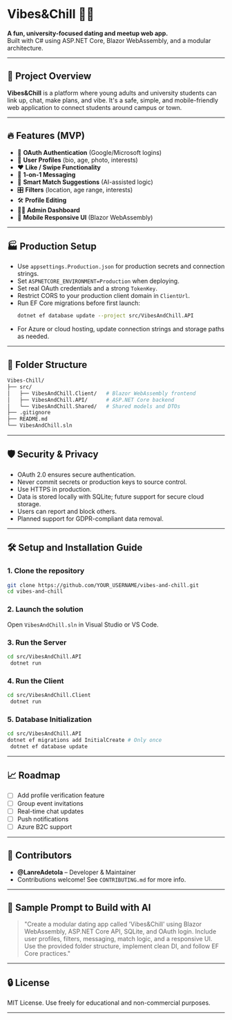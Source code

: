 # Vibes&Chill 💬💘

**A fun, university-focused dating and meetup web app.**  
Built with C# using ASP.NET Core, Blazor WebAssembly, and a modular architecture.

---

## 🚀 Project Overview

**Vibes&Chill** is a platform where young adults and university students can link up, chat, make plans, and vibe. It's a safe, simple, and mobile-friendly web application to connect students around campus or town.

---

## 🔥 Features (MVP)

- 🔐 **OAuth Authentication** (Google/Microsoft logins)
- 👤 **User Profiles** (bio, age, photo, interests)
- ❤️ **Like / Swipe Functionality**
- 💬 **1-on-1 Messaging**
- 🎯 **Smart Match Suggestions** (AI-assisted logic)
- 🎛️ **Filters** (location, age range, interests)
- 🛠️ **Profile Editing**
- 🧑‍💼 **Admin Dashboard**
- 📱 **Mobile Responsive UI** (Blazor WebAssembly)

---

## 🏭 Production Setup

- Use `appsettings.Production.json` for production secrets and connection strings.
- Set `ASPNETCORE_ENVIRONMENT=Production` when deploying.
- Set real OAuth credentials and a strong `TokenKey`.
- Restrict CORS to your production client domain in `ClientUrl`.
- Run EF Core migrations before first launch:
  ```bash
  dotnet ef database update --project src/VibesAndChill.API
  ```
- For Azure or cloud hosting, update connection strings and storage paths as needed.

---

## 🧱 Folder Structure

```bash
Vibes-Chill/
├── src/
│   ├── VibesAndChill.Client/   # Blazor WebAssembly frontend
│   ├── VibesAndChill.API/      # ASP.NET Core backend
│   └── VibesAndChill.Shared/   # Shared models and DTOs
├── .gitignore
├── README.md
└── VibesAndChill.sln
```

---

## 🛡️ Security & Privacy

- OAuth 2.0 ensures secure authentication.
- Never commit secrets or production keys to source control.
- Use HTTPS in production.
- Data is stored locally with SQLite; future support for secure cloud storage.
- Users can report and block others.
- Planned support for GDPR-compliant data removal.

---

## 🛠 Setup and Installation Guide

### 1. Clone the repository
```bash
git clone https://github.com/YOUR_USERNAME/vibes-and-chill.git
cd vibes-and-chill
```

### 2. Launch the solution
Open `VibesAndChill.sln` in Visual Studio or VS Code.

### 3. Run the Server
```bash
cd src/VibesAndChill.API
 dotnet run
```

### 4. Run the Client
```bash
cd src/VibesAndChill.Client
 dotnet run
```

### 5. Database Initialization
```bash
cd src/VibesAndChill.API
dotnet ef migrations add InitialCreate # Only once
 dotnet ef database update
```

---

## 📈 Roadmap

- [ ] Add profile verification feature
- [ ] Group event invitations
- [ ] Real-time chat updates
- [ ] Push notifications
- [ ] Azure B2C support

---

## 👥 Contributors

- **@LanreAdetola** – Developer & Maintainer  
- Contributions welcome! See `CONTRIBUTING.md` for more info.

---

## 🔧 Sample Prompt to Build with AI

> "Create a modular dating app called 'Vibes&Chill' using Blazor WebAssembly, ASP.NET Core API, SQLite, and OAuth login. Include user profiles, filters, messaging, match logic, and a responsive UI. Use the provided folder structure, implement clean DI, and follow EF Core practices."

---

## 🔒 License

MIT License. Use freely for educational and non-commercial purposes.

---
